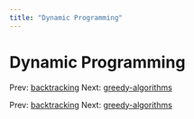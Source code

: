 ```yaml
---
title: "Dynamic Programming"
---
```


# Dynamic Programming

Prev: [backtracking](backtracking.md)
Next: [greedy-algorithms](greedy-algorithms.md)

Prev: [backtracking](backtracking.md)
Next: [greedy-algorithms](greedy-algorithms.md)
